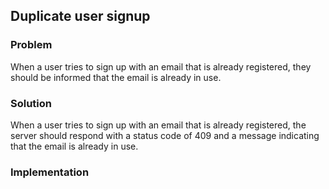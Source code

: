 ## Duplicate user signup
### Problem
When a user tries to sign up with an email that is already registered, they should be informed that the email is already in use.

### Solution
When a user tries to sign up with an email that is already registered, the server should respond with a status code of 409 and a message indicating that the email is already in use.

### Implementation
